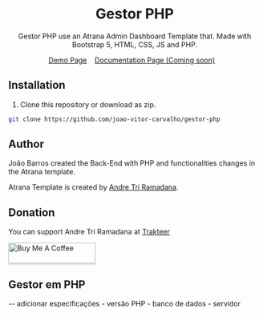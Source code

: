 <h1 align="center">Gestor PHP</h1>

<p align="center">Gestor PHP use an Atrana Admin Dashboard Template that. Made with Bootstrap 5, HTML, CSS, JS and PHP.</p>
<div align="center">


</div>

<p align="center">
	<a href="https://atranathemes.github.io/Atrana/">Demo Page</a>&nbsp;&nbsp;&nbsp;
	<a href="">Documentation Page (Coming soon)</a>&nbsp;&nbsp;&nbsp;
</p>

## Installation

1. Clone this repository or download as zip.

```sh
git clone https://github.com/joao-vitor-carvalho/gestor-php
```

## Author

João Barros created the Back-End with PHP and functionalities changes in the Atrana template. 

Atrana Template is created by <a href="https://www.facebook.com/andreew.co.id/">Andre Tri Ramadana</a>.

## Donation

You can support Andre Tri Ramadana at [Trakteer](https://trakteer.id/atranathemes)

<a href="https://www.buymeacoffee.com/atranathemes" target="_blank"><img src="https://www.buymeacoffee.com/assets/img/custom_images/orange_img.png" alt="Buy Me A Coffee" style="height: 41px !important;width: 174px !important;box-shadow: 0px 3px 2px 0px rgba(190, 190, 190, 0.5) !important;-webkit-box-shadow: 0px 3px 2px 0px rgba(190, 190, 190, 0.5) !important;" ></a>


## Gestor em PHP  

-- adicionar especificações
	- versão PHP 
	- banco de dados 
	- servidor
